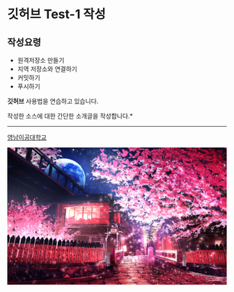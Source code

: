 # 깃허브 Test-1 작성
## 작성요령

- 원격저장소 만들기
- 지역 저장소와 연결하기
- 커밋하기
- 푸시하기

**깃허브** 사용법을 연습하고 있습니다.


작성한 소스에 대한 간단한 소개글을 작성합니다.*


---
[영남이공대학교](http://www.ync.ac.kr)

![프로필이미지](./68126514_p0_master1200.jpg)
